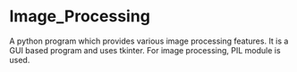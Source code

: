 # Image_Processing
A python program which provides various image processing features. It is a GUI based program and uses tkinter. For image processing, PIL module is used.
